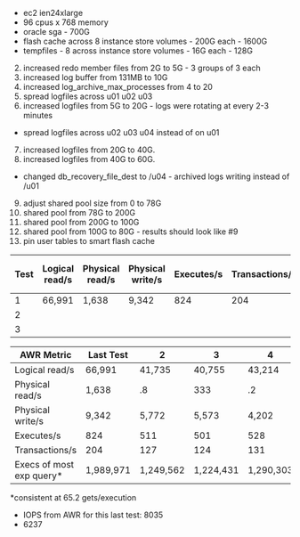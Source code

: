 - ec2 ien24xlarge
- 96 cpus x 768 memory
- oracle sga - 700G
- flash cache across 8 instance store volumes - 200G each - 1600G
- tempfiles - 8 across instance store volumes - 16G each - 128G

2. increased redo member files from 2G to 5G - 3 groups of 3 each
3. increased log buffer from 131MB to 10G 
4. increased log_archive_max_processes from 4 to 20
5. spread logfiles across u01 u02 u03
6. increased logfiles from 5G to 20G - logs were rotating at every 2-3 minutes
  - spread logfiles across u02 u03 u04 instead of on u01
7. increased logfiles from 20G to 40G.
8. increased logfiles from 40G to 60G.
  - changed db_recovery_file_dest to /u04 - archived logs writing instead of /u01
9. adjust shared pool size from 0 to 78G
10. shared pool from 78G to 200G
11. shared pool from 200G to 100G
12. shared pool from 100G to 80G - results should look like #9
13. pin user tables to smart flash cache


Test    | Logical read/s | Physical read/s | Physical write/s | Executes/s | Transactions/s | Execs of most exp query | 
---     | ----           |   -----         |   ------         | ------     | ---------      |  --------               |
1       | 66,991         | 1,638           | 9,342            | 824        | 204            | 1,989,971               |
2       |
3       | 


| AWR Metric              |  Last Test|   2       | 3         | 4         | 5     |  6        |  7        |   8       |   9       |   10      | 11 |      12          |
| ----                    | ----      | ------    | ----      | -----     | ----  | ----      | ----      | ----      | ----      | -----     | ---     | ----        | 
| Logical read/s          |  66,991   | 41,735    | 40,755    | 43,214    | NA    | 83,120    | 133,312   | 121,897   | 154,954   | 133,194   | 128,724 | 152,165     |
| Physical read/s         |  1,638    | .8        | 333       |.2         |       | .2        | 325       | .2        | 4.2       | 336       | 335     | 335         |
| Physical write/s        |  9,342    | 5,772     | 5,573     |  4,202    |       | 4,536     | 4,894     | 3,384     | 4,285     | 5,556     | 3,838   | 4,277       |
| Executes/s              |  824      | 511       | 501       | 528       |       | 1,016     | 1,633     | 1,491     | 1,900     | 1,632     |1,578    |  1,864      |
| Transactions/s          |  204      | 127       | 124       | 131       |       | 253       | 407       | 372       | 472       | 406       | 392     | 464         |
| Execs of most exp query*| 1,989,971 | 1,249,562 | 1,224,431 | 1,290,303 |  NA   | 2,471,303 | 3,963,227 | 3,631,911 | 4,606,302 | 3,953,952 | 3,839,860 | 4,533,680 |


*consistent at 65.2 gets/execution     

- IOPS from AWR for this last test: 8035
- 6237

